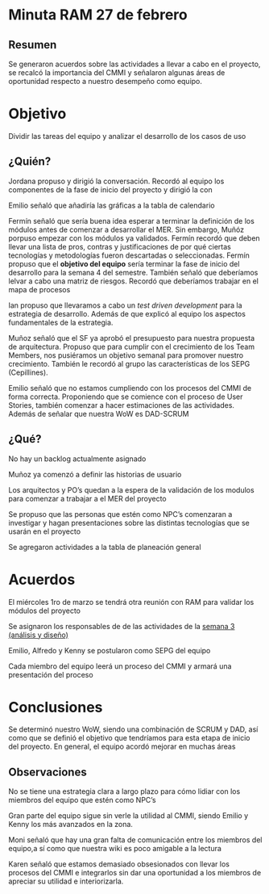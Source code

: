 # Minuta RAM 27 de febrero

## Resumen

Se generaron acuerdos sobre las actividades a llevar a cabo en el proyecto, se recalcó la importancia del CMMI y señalaron algunas áreas de oportunidad respecto a nuestro desempeño como equipo.

# Objetivo

Dividir las tareas del equipo y analizar el desarrollo de los casos de uso

## ¿Quién?

Jordana propuso y dirigió la conversación. Recordó al equipo los componentes de la fase de inicio del proyecto y dirigió la con

Emilio señaló que añadiría las gráficas a la tabla de calendario

Fermín señaló que sería buena idea esperar a terminar la definición de los módulos antes de comenzar a desarrollar el MER. Sin embargo, Muñóz porpuso empezar con los módulos ya validados. Fermín recordó que deben llevar una lista de pros, contras y justificaciones de por qué ciertas tecnologías y metodologías fueron descartadas o seleccionadas. Fermín propuso que el **objetivo del equipo** sería terminar la fase de inicio del desarrollo para la semana 4 del semestre. También señaló que deberíamos lelvar a cabo una matriz de riesgos. Recordó que deberíamos trabajar en el mapa de procesos

Ian propuso que llevaramos a cabo un *test driven development* para la estrategia de desarrollo. Además de que explicó al equipo los aspectos fundamentales de la estrategia.

Muñoz señaló que el SF ya aprobó el presupuesto para nuestra propuesta de arquitectura. Propuso que para cumplir con el crecimiento de los Team Members, nos pusiéramos un objetivo semanal para promover nuestro crecimiento. También le recordó al grupo las características de los SEPG (Cepillines).

Emilio señaló que no estamos cumpliendo con los procesos del CMMI de forma correcta. Proponiendo que se comience con el proceso de User Stories, también comenzar a hacer estimaciones de las actividades. Además de señalar que nuestra WoW es DAD-SCRUM

## ¿Qué?

No hay un backlog actualmente asignado

Muñoz ya comenzó a definir las historias de usuario

Los arquitectos y PO’s quedan a la espera de la validación de los modulos para comenzar a trabajar a el MER del proyecto

Se propuso que las personas que estén como NPC’s comenzaran a investigar y hagan presentaciones sobre las distintas tecnologías que se usarán en el proyecto

Se agregaron actividades a la tabla de planeación general

# Acuerdos

El miércoles 1ro de marzo se tendrá otra reunión con RAM para validar los módulos del proyecto

Se asignaron los responsables de de las actividades de la [semana 3 (análisis y diseño)](https://docs.google.com/spreadsheets/d/1HZrmGn_cKk6wFRo-s0_ZsMpfMxow5rXOvBgHTPeQA0U/edit#gid=27041093)

Emilio, Alfredo y Kenny se postularon como SEPG del equipo

Cada miembro del equipo leerá un proceso del CMMI y armará una presentación del proceso

# Conclusiones

Se determinó nuestro WoW, siendo una combinación de SCRUM y DAD, así como que se definió el objetivo que tendríamos para esta etapa de inicio del proyecto. En general, el equipo acordó mejorar en muchas áreas

## Observaciones

No se tiene una estrategia clara a largo plazo para cómo lidiar con los miembros del equipo que estén como NPC’s

Gran parte del equipo sigue sin verle la utilidad al CMMI, siendo Emilio y Kenny los más avanzados en la zona.

Moni señaló que hay una gran falta de comunicación entre los miembros del equipo,a sí como que nuestra wiki es poco amigable a la lectura

Karen señaló que estamos demasiado obsesionados con llevar los procesos del CMMI e integrarlos sin dar una oportunidad a los miembros de apreciar su utilidad e interiorizarla.